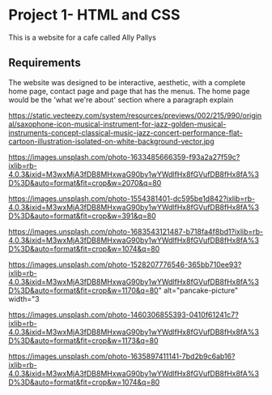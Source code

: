# Project 1- HTML and CSS
This is a website for a cafe called Ally Pallys

## Requirements
The website was designed to be interactive, aesthetic, with a complete home page, contact page and page that has the menus. The home page would be the 'what we're about' section where a paragraph explain

https://static.vecteezy.com/system/resources/previews/002/215/990/original/saxophone-icon-musical-instrument-for-jazz-golden-musical-instruments-concept-classical-music-jazz-concert-performance-flat-cartoon-illustration-isolated-on-white-background-vector.jpg

https://images.unsplash.com/photo-1633485666359-f93a2a27f59c?ixlib=rb-4.0.3&ixid=M3wxMjA3fDB8MHxwaG90by1wYWdlfHx8fGVufDB8fHx8fA%3D%3D&auto=format&fit=crop&w=2070&q=80

https://images.unsplash.com/photo-1554381401-dc595be1d842?ixlib=rb-4.0.3&ixid=M3wxMjA3fDB8MHxwaG90by1wYWdlfHx8fGVufDB8fHx8fA%3D%3D&auto=format&fit=crop&w=391&q=80

https://images.unsplash.com/photo-1683543121487-b718fa4f8bd1?ixlib=rb-4.0.3&ixid=M3wxMjA3fDB8MHxwaG90by1wYWdlfHx8fGVufDB8fHx8fA%3D%3D&auto=format&fit=crop&w=1074&q=80

https://images.unsplash.com/photo-1528207776546-365bb710ee93?ixlib=rb-4.0.3&ixid=M3wxMjA3fDB8MHxwaG90by1wYWdlfHx8fGVufDB8fHx8fA%3D%3D&auto=format&fit=crop&w=1170&q=80" alt="pancake-picture" width="3

https://images.unsplash.com/photo-1460306855393-0410f61241c7?ixlib=rb-4.0.3&ixid=M3wxMjA3fDB8MHxwaG90by1wYWdlfHx8fGVufDB8fHx8fA%3D%3D&auto=format&fit=crop&w=1173&q=80

https://images.unsplash.com/photo-1635897411141-7bd2b9c6ab16?ixlib=rb-4.0.3&ixid=M3wxMjA3fDB8MHxwaG90by1wYWdlfHx8fGVufDB8fHx8fA%3D%3D&auto=format&fit=crop&w=1074&q=80